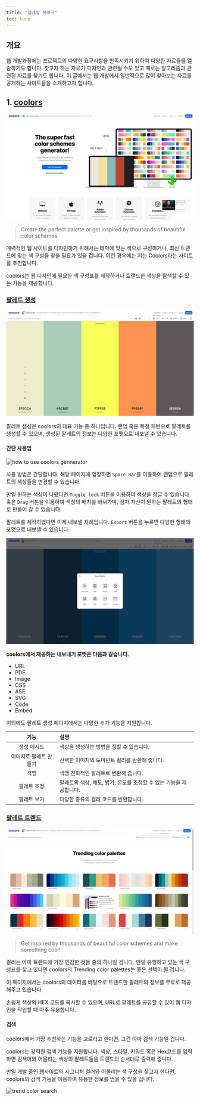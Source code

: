 ```yaml
---
title: "웹개발 북마크"
toc: ture
---
```


## 개요

웹 개발과정에는 프로젝트의 다양한 요구사항을 만족시키기 위하여 다양한 자료들을 열람하기도 합니다. 찾고자 하는 자료가 디자인과 관련될 수도 있고 때로는 알고리즘과 관련된 자료를 찾기도 합니다. 이 글에서는 웹 개발에서 일반적으로 많이 찾아보는 자료를 공개하는 사이트들을 소개하고자 합니다.

## 1. [coolors](https://coolors.co/)

![coolors home page](/assets/images/bookmark/web_develop_bookmark/coolors.png)

> Create the perfect palette or get inspired by thousands of beautiful color schemes.

매력적인 웹 사이트를 디자인하기 위해서는 테마에 맞는 색으로 구성하거나, 최신 트랜드에 맞는 색 구성을 찾을 필요가 있을 겁니다. 이런 경우에는 저는 Coolors라는 사이트를 추천합니다.

coolors는 웹 디자인에 필요한 색 구성표를 제작하거나 트랜드한 색상을 탐색할 수 있는 기능을 제공합니다.

### [팔레트 생성](https://coolors.co/generate)

![coolors generator](/assets/images/bookmark/web_develop_bookmark/CoolorsGenerator.png)

팔레트 생성은 coolors의 대표 기능 중 하나입니다. 랜덤 혹은 특정 패턴으로 팔레트를 생성할 수 있으며, 생성된 팔레트의 정보는 다양한 포맷으로 내보낼 수 있습니다.

#### 간단 사용법

![how to use coolors gennerator](/assets/images/bookmark/web_develop_bookmark/coolors_generator.gif)

사용 방법은 간단합니다. 해당 페이지에 입장하면 `Space Bar`를 이용하여 랜덤으로 팔레트의 색상들을 변경할 수 있습니다.

만일 원하는 색상이 나왔다면 `Toggle lock` 버튼을 이용하여 색상을 잠글 수 있습니다. 혹은 `Drag` 버튼을 이용하여 색상의 배치를 바꿔가며, 점차 자신이 원하는 팔레트의 형태로 만들어 갈 수 있습니다.

팔레트를 제작하였다면 이제 내보낼 차례입니다. `Export` 버튼을 누르면 다양한 형태의 포맷으로 내보낼 수 있습니다.

![export palette](/assets/images/bookmark/web_develop_bookmark/ExportPalette.png)

**coolors에서 제공하는 내보내기 포맷은 다음과 같습니다.**

- URL
- PDF
- Image
- CSS
- ASE
- SVG
- Code
- Embed

이외에도 팔레트 생성 페이지에서는 다양한 추가 기능을 지원합니다.

|          기능          | 설명                                                                |
| :--------------------: | :------------------------------------------------------------------ |
|      생성 메서드       | 색상을 생성하는 방법을 정할 수 있습니다.                            |
| 이미지로 팔레트 만들기 | 선택한 이미지의 도미넌트 컬러를 반환해 줍니다.                      |
|          색맹          | 색맹 친화적인 팔레트로 변환해 줍니다.                               |
|      팔레트 조정       | 팔레트의 색상, 채도, 밝기, 온도를 조정할 수 있는 기능을 제공합니다. |
|      팔레트 보기       | 다양한 종류의 컬러 코드를 반환합니다.                               |

### [팔레트 트렌드](https://coolors.co/palettes/trending)

![Trending color palettes](/assets/images/bookmark/web_develop_bookmark/Coolors-Explore.png)

> Get inspired by thousands of beautiful color schemes and make something cool!

컬러는 아마 트렌드에 가장 민감한 것들 중의 하나일 겁니다. 만일 유행하고 있는 색 구성표를 찾고 있다면 coolors의 Trending color palettes는 좋은 선택이 될 겁니다.

이 페이지에서는 coolors의 데이터를 바탕으로 트렌드한 팔레트의 정보를 무료로 제공해주고 있습니다.

손쉽게 색상의 HEX 코드를 복사할 수 있으며, URL로 팔레트를 공유할 수 있어 웹 디자인을 작업할 때 아주 유용합니다.

#### 검색

coolors에서 가장 추천하는 기능을 고르라고 한다면, 그건 아마 검색 기능일 겁니다.

coolors는 강력한 검색 기능을 지원합니다. 색상, 스타일, 키워드 혹은 Hex코드를 입력하면 검색어와 어울리는 색상의 팔레트들을 트렌드의 순서대로 출력해 줍니다.

만일 개발 중인 웹사이트의 시그니처 컬러와 어울리는 색 구성을 찾고자 한다면, coolors의 검색 기능을 이용하여 유용한 정보를 얻을 수 있을 겁니다.

![trend color search](/assets/images/bookmark/web_develop_bookmark/Coolors-Trend-Search.gif)

<!--
TODO : https://html5up.net/
https://regex-generator.olafneumann.org
https://uxmovement.com/
https://www.webdesignernews.com/
https://css-tricks.com/
 -->
